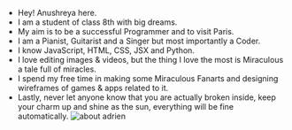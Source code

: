- Hey! Anushreya here.
- I am a student of class 8th with big dreams.
- My aim is to be a successful Programmer and to visit Paris.
- I am a Pianist, Guitarist and a Singer but most importantly a Coder.
- I know JavaScript, HTML, CSS, JSX and Python.
- I love editing images & videos, but the thing I love the most is Miraculous a tale full of miracles.
- I spend my free time in making some Miraculous Fanarts and designing wireframes of games & apps related to it.
- Lastly, never let anyone know that you are actually broken inside, keep your charm up and shine as the sun, everything will be fine automatically.
![about adrien](https://user-images.githubusercontent.com/75848533/130243463-8c863389-b566-4bc2-be55-2bc19c3c09e9.png)
